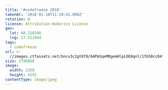 ```yaml
---
title: '#codefreeze 2018'
takenAt: '2018-01-18T11:10:41.000Z'
rotation: 0
license: Attribution-NoDerivs License
geo:
  lat: 68.318188
  lng: 27.512944
tags:
  - codefreeze
url: >-
  //images.ctfassets.net/bncv3c2gt878/6APmSqeMDgemHlpLOE8qnl/1fb58cc04fb4a2691f13222fdf02527c/codefreeze-2018_39769968162_o
size: 2798868
image:
  width: 2358
  height: 4192
contentType: image/jpeg
---
```



